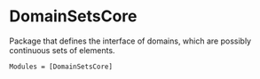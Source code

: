 # DomainSetsCore

Package that defines the interface of domains, which are possibly continuous sets of elements.

```@autodocs
Modules = [DomainSetsCore]
```
